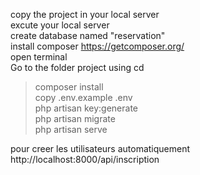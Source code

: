 copy the project in your local server <br>
excute your local server  <br>
create database named "reservation"  <br>
install composer https://getcomposer.org/  <br>
open terminal   <br>
Go to the folder project using cd  <br>
> composer install  <br>
> copy .env.example .env  <br>
> php artisan key:generate  <br>
> php artisan migrate  <br>
> php artisan serve  <br>

pour creer les utilisateurs automatiquement  <br>
http://localhost:8000/api/inscription  <br>
